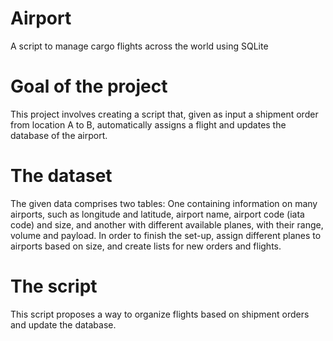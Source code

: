 # Airport
A script to manage cargo flights across the world using SQLite

# Goal of the project
This project involves creating a script that, given as input a shipment order from location A to B, automatically assigns a flight and updates the database of the airport. 

# The dataset
The given data comprises two tables: One containing information on many airports, such as longitude and latitude, airport name, airport code (iata code) and size, and another with different available planes, with their range, volume and payload. In order to finish the set-up, assign different planes to airports based on size, and create lists for new orders and flights.

# The script
This script proposes a way to organize flights based on shipment orders and update the database.
